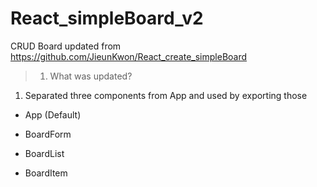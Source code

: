 # React_simpleBoard_v2

CRUD Board updated from https://github.com/JieunKwon/React_create_simpleBoard

> 1. What was updated?

1) Separated three components from App and used by exporting those

- App (Default)

- BoardForm

- BoardList

- BoardItem

